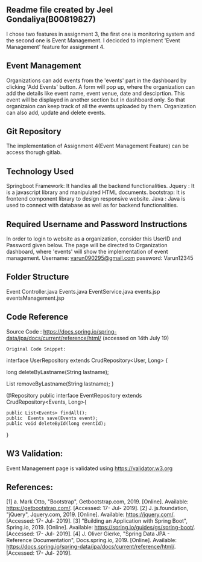## Readme file created by Jeel Gondaliya(B00819827)
I chose two features in assignment 3, the first one is monitoring system and the second one is Event Management. I decicded to implement 'Event Management' feature for assignment 4.


## Event Management
Organizations can add events from the 'events' part in the dashboard by clicking 'Add Events' button. A form will pop up, where the organization can add the details like event name, event venue, date and desciprtion. 
This event will be displayed in another section but in dashboard only. So that organizaion can keep track of all the events uploaded by them.
Organization can also add, update and delete events.


## Git Repository
The implementation of Assignment 4(Event Management Feature) can be access thorugh gitlab.

## Technology Used
Springboot Framework: It handles all the backend functionalities. 
Jquery : It is a javascript library and manipulated HTML documents.
bootstrap: It is frontend component library to design responsive website. 
Java : Java is used to connect with database as well as for backend functionalities.


## Required Username and Password Instructions
In order to login to website as a organization, consider this UserID and Password given below. The page will be directed to Organization dashboard, where 'events' will show the implementation of event management.
Username: varun090295@gmail.com
password: Varun12345

## Folder Structure 
Event Controller.java
Events.java
EventService.java
events.jsp
eventsManagement.jsp


## Code Reference
Source Code : https://docs.spring.io/spring-data/jpa/docs/current/reference/html/ (accessed on 14th July 19)   


    Original Code Snippet:


interface UserRepository extends CrudRepository<User, Long> {

  long deleteByLastname(String lastname);

  List<User> removeByLastname(String lastname);
}



@Repository
public interface EventRepository extends CrudRepository<Events, Long>{

	public List<Events> findAll();
	public  Events save(Events event);
	public void deleteById(long eventId);
	
}


## W3 Validation:
Event Management page is validated using https://validator.w3.org


## References:
[1] a. Mark Otto, "Bootstrap", Getbootstrap.com, 2019. [Online]. Available: https://getbootstrap.com/. [Accessed: 17- Jul- 2019].
[2] J. js.foundation, "jQuery", Jquery.com, 2019. [Online]. Available: https://jquery.com/. [Accessed: 17- Jul- 2019].
[3] "Building an Application with Spring Boot", Spring.io, 2019. [Online]. Available: https://spring.io/guides/gs/spring-boot/. [Accessed: 17- Jul- 2019].
[4] J. Oliver Gierke, "Spring Data JPA - Reference Documentation", Docs.spring.io, 2019. [Online]. Available: https://docs.spring.io/spring-data/jpa/docs/current/reference/html/. [Accessed: 17- Jul- 2019].
